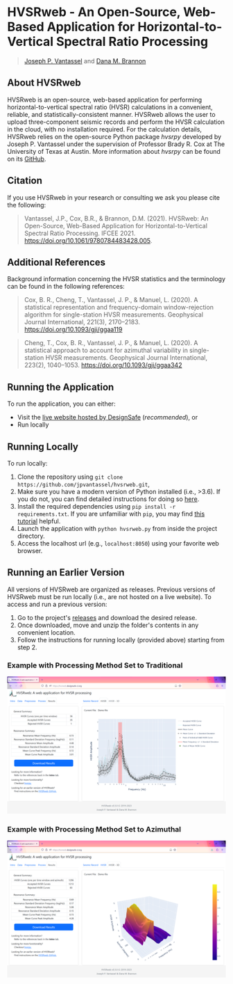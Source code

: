 # HVSRweb - An Open-Source, Web-Based Application for Horizontal-to-Vertical Spectral Ratio Processing

> [Joseph P. Vantassel](https://github.com/jpvantassel/) and [Dana M. Brannon](https://github.com/dmbrannon)

## About HVSRweb

HVSRweb is an open-source, web-based application for performing
horizontal-to-vertical spectral ratio (HVSR) calculations in a convenient,
reliable, and statistically-consistent manner. HVSRweb allows the user to
upload three-component seismic records and perform the HVSR calculation in
the cloud, with no installation required. For the calculation details,
HVSRweb relies on the open-source Python package _hvsrpy_ developed by
Joseph P. Vantassel under the supervision of Professor Brady R. Cox at The
University of Texas at Austin. More information about  _hvsrpy_ can be found
on its [GitHub](https://github.com/jpvantassel/hvsrpy).

## Citation

If you use HVSRweb in your research or consulting we ask you
please cite the following:

> Vantassel, J.P., Cox, B.R., & Brannon, D.M. (2021). HVSRweb:
> An Open-Source, Web-Based Application for
> Horizontal-to-Vertical Spectral Ratio Processing. IFCEE
> 2021. https://doi.org/10.1061/9780784483428.005.

## Additional References

Background information concerning the HVSR statistics and the terminology can be
found in the following references:

> Cox, B. R., Cheng, T., Vantassel, J. P., & Manuel, L. (2020). A statistical
> representation and frequency-domain window-rejection algorithm for
> single-station HVSR measurements. Geophysical Journal International,
> 221(3), 2170–2183. https://doi.org/10.1093/gji/ggaa119

> Cheng, T., Cox, B. R., Vantassel, J. P., & Manuel, L. (2020). A statistical
> approach to account for azimuthal variability in single-station HVSR
> measurements. Geophysical Journal International, 223(2), 1040–1053.
> https://doi.org/10.1093/gji/ggaa342

## Running the Application

To run the application, you can either:

- Visit the [live website hosted by DesignSafe](https://hvsrweb.designsafe-ci.org/) (_recommended_), or
- Run locally

## Running Locally

To run locally:

1. Clone the repository using `git clone https://github.com/jpvantassel/hvsrweb.git`,
2. Make sure you have a modern version of Python installed (i.e., >3.6). If you
do not, you can find detailed instructions for doing so
[here](https://jpvantassel.github.io/python3-course/#/intro/installing_python).
3. Install the required dependencies using `pip install -r requirements.txt`.
If you are unfamiliar with `pip`, you may find
[this tutorial](https://jpvantassel.github.io/python3-course/#/intro/pip)
helpful.
4. Launch the application with `python hvsrweb.py` from inside the project
directory.
5. Access the localhost url (e.g., `localhost:8050`) using your favorite web
browser.

## Running an Earlier Version

All versions of HVSRweb are organized as releases. Previous versions of HVSRweb
must be run locally (i.e., are not hosted on a live website). To access and run
a previous version:

1. Go to the project's
[releases](https://github.com/jpvantassel/hvsrweb/releases) and download the
desired release.
2. Once downloaded, move and unzip the folder's contents in any convenient
location.
3. Follow the instructions for running locally (provided above) starting
from step 2.

### Example with Processing Method Set to Traditional

![gm](https://github.com/jpvantassel/hvsrweb/blob/main/img/hvsrweb_gm_screenshot.png?raw=true)

### Example with Processing Method Set to Azimuthal

![az](https://github.com/jpvantassel/hvsrweb/blob/main/img/hvsrweb_az_screenshot.png?raw=true)
